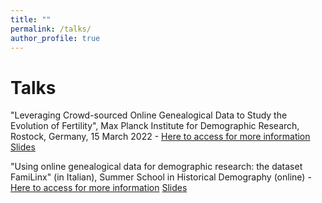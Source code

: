 ```yaml
---
title: ""
permalink: /talks/
author_profile: true
---
```

Talks
=====

"Leveraging Crowd-sourced Online Genealogical Data to Study the Evolution of Fertility",
Max Planck Institute for Demographic Research, Rostock, Germany, 15 March 2022 - [Here to access for more information](https://www.demogr.mpg.de/en/news_events_6123/calendar_1921/leveraging_crowdsourced_online_genealogical_data_to_study_the_evolution_of_fertility_11911)
[Slides](https://romenti.github.io/files/RiccardoOmenti_15thMarchPresentation.pdf) 

"Using online genealogical data for demographic research: the dataset FamiLinx" (in Italian),
Summer School in Historical Demography (online) - [Here to access for more information](https://demostorica.it/altri-eventi/scuola/)
[Slides](https://romenti.github.io/files/RiccardoOmenti_Slides_7October.pdf) 

